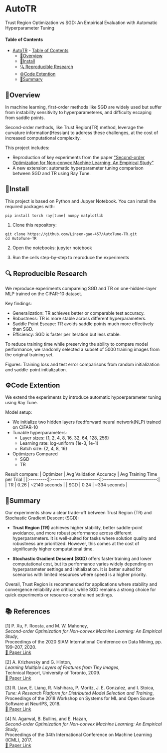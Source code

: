 # AutoTR

Trust Region Optimization vs SGD: An Empirical Evaluation with Automatic Hyperparameter Tuning

#### Table of Contents

- [AutoTR](#autotr) - [Table of Contents](#table-of-contents)
  - [📖Overview](#overview)
  - [📁Install](#install)
  - [🔍 Reproducible Research](#-reproducible-research)
  - [⚙️Code Extention](#️code-extention)
  - [📖Summary](#summary)

## 📖Overview

In machine learning, first-order methods like SGD are widely used but suffer from instability sensitivity to hyperparameteres, and difficulty escaping from saddle points.

Second-order methods, like Trust Region(TR) method, leverage the curvature information(Hessian) to address these challenges, at the cost of increased computational complexity.

This project includes:

- Reproduction of key experiments from the paper ["Second-order Optimization for Non-convex Machine Learning: An Empirical Study"](https://epubs.siam.org/doi/10.1137/1.9781611976236.23)
- A new extension: automatic hyperparameter tuning comparison between SGD and TR using Ray Tune.

## 📁Install

This project is based on Python and Jupyer Notebook.
You can install the required packages with:

```
pip install torch ray[tune] numpy matplotlib
```

1. Clone this repository:

```
git clone https://github.com/Linsen-gao-457/AutoTune-TR.git
cd AutoTune-TR
```

2. Open the notebooks:
   jupyter notebook

3. Run the cells step-by-step to reproduce the experiments

## 🔍 Reproducible Research

We reproduce experiments compareing SGD and TR on one-hidden-layer MLP trained on the CIFAR-10 dataset.

Key findings:

- Generalization: TR achieves better or comparable test accuracy.
- Robustness: TR is more stable across different hyperparameters.
- Saddle Point Escape: TR avoids saddle points much more effectively than SGD.
- Efficiency: SGD is faster per iteration but less stable.

To reduce training time while preserving the ability to compare model performance, we randomly selected a subset of 5000 training images from the original training set.

Figures: Training loss and test error comparisons from random initialization and saddle-point initialization.

## ⚙️Code Extention

We extend the experiments by introduce automatic hypoerparameter tuning using Ray Tune.

Model setup:

- We initialize two hidden layers feedforward neural network(NLP) trained on CIFAR-10
- Tunable hyperparameters:
  - Layer sizes: {1, 2, 4, 8, 16, 32, 64, 128, 256}
  - Learning rate: log-uniform {1e-3, 1e-1}
  - Batch size: {2, 4, 8, 16}
- Optimizers Compared
  - SGD
  - TR

Result compare:
| Optimizer | Avg Validation Accuracy | Avg Training Time per Trial |
|:---------:|:------------------------:|:---------------------------:|
| TR | 0.26 | ~2140 seconds |
| SGD | 0.24 | ~334 seconds |

## 📖Summary

Our experiments show a clear trade-off between Trust Region (TR) and Stochastic Gradient Descent (SGD):

- **Trust Region (TR)** achieves higher stability, better saddle-point avoidance, and more robust performance across different hyperparameters. It is well-suited for tasks where solution quality and robustness are prioritized. However, this comes at the cost of significantly higher computational time.

- **Stochastic Gradient Descent (SGD)** offers faster training and lower computational cost, but its performance varies widely depending on hyperparameter settings and initialization. It is better suited for scenarios with limited resources where speed is a higher priority.

Overall, Trust Region is recommended for applications where stability and convergence reliability are critical, while SGD remains a strong choice for quick experiments or resource-constrained settings.

## 📚 References

[1] P. Xu, F. Roosta, and M. W. Mahoney,  
_Second-order Optimization for Non-convex Machine Learning: An Empirical Study_,  
Proceedings of the 2020 SIAM International Conference on Data Mining, pp. 199–207, 2020.  
[🔗 Paper Link](https://epubs.siam.org/doi/10.1137/1.9781611976236.23)

[2] A. Krizhevsky and G. Hinton,  
_Learning Multiple Layers of Features from Tiny Images_,  
Technical Report, University of Toronto, 2009.  
[🔗 Paper Link](https://www.cs.toronto.edu/~kriz/learning-features-2009-TR.pdf)

[3] R. Liaw, E. Liang, R. Nishihara, P. Moritz, J. E. Gonzalez, and I. Stoica,  
_Tune: A Research Platform for Distributed Model Selection and Training_,  
Proceedings of the 2018 Workshop on Systems for ML and Open Source Software at NeurIPS, 2018.  
[🔗 Paper Link](https://arxiv.org/abs/1807.05118)

[4] N. Agarwal, B. Bullins, and E. Hazan,  
_Second-order Optimization for Non-convex Machine Learning: An Empirical Study_,  
Proceedings of the 34th International Conference on Machine Learning (ICML), 2017.  
[🔗 Paper Link](https://arxiv.org/abs/1611.04970)
